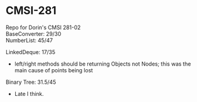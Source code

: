 # CMSI-281
Repo for Dorin's CMSI 281-02  
BaseConverter: 29/30  
NumberList: 45/47

LinkedDeque: 17/35
  * left/right methods should be returning Objects not Nodes; this was the main cause of points being lost

Binary Tree: 31.5/45
 * Late I think.
